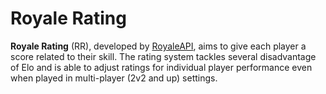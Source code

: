 # Royale Rating

**Royale Rating** (RR), developed by [RoyaleAPI](https://royaleapi.com), aims to give each player a score related to their skill. The rating system tackles several disadvantage of Elo and is able to adjust ratings for individual player performance even when played in multi-player (2v2 and up) settings.
